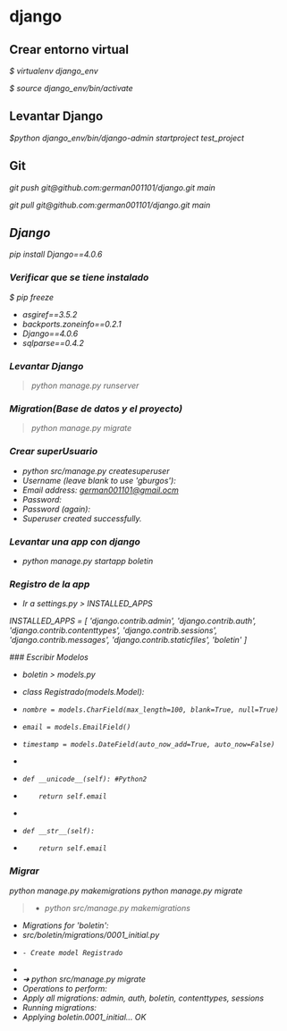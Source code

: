 # django

## Crear entorno virtual

<p><em>$ virtualenv django_env</em></p>
<p><em>$ source django_env/bin/activate</em></p>

## Levantar Django

<p><em>$python django_env/bin/django-admin startproject test_project</em></p>

## Git

<p><em>git push git@github.com:german001101/django.git main<em></p>
<p><em>git pull git@github.com:german001101/django.git main<em></p>

## Django

pip install Django==4.0.6

### Verificar que se tiene instalado

<p>$ pip freeze</p>

* asgiref==3.5.2
* backports.zoneinfo==0.2.1
* Django==4.0.6
* sqlparse==0.4.2
  
### Levantar Django

> python manage.py runserver

### Migration(Base de datos y el proyecto)

> python manage.py migrate

### Crear superUsuario

* python src/manage.py createsuperuser
* Username (leave blank to use 'gburgos'): 
* Email address: german001101@gmail.ocm
* Password: 
* Password (again): 
* Superuser created successfully.

### Levantar una app con django

* python manage.py startapp boletin

### Registro de la app

* Ir a settings.py > INSTALLED_APPS

<p> INSTALLED_APPS = [
     'django.contrib.admin',
     'django.contrib.auth',
     'django.contrib.contenttypes',
     'django.contrib.sessions',
     'django.contrib.messages',
     'django.contrib.staticfiles',
     'boletin'
 ]
</p>
### Escribir Modelos

* boletin > models.py

* class Registrado(models.Model):
*     nombre = models.CharField(max_length=100, blank=True, null=True)
*     email = models.EmailField()
*     timestamp = models.DateField(auto_now_add=True, auto_now=False)
* 
*     def __unicode__(self): #Python2
*         return self.email
*     
*     def __str__(self):
*         return self.email

### Migrar

python manage.py makemigrations
python manage.py migrate

> * python src/manage.py makemigrations
* Migrations for 'boletin':
*   src/boletin/migrations/0001_initial.py
*     - Create model Registrado
* 
* ➜ python src/manage.py migrate
* Operations to perform:
*   Apply all migrations: admin, auth, boletin, contenttypes, sessions
* Running migrations:
*   Applying boletin.0001_initial... OK

